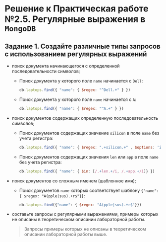 # Решение к Практическая работе №2.5. Регулярные выражения в `MongoDB`

## Задание 1. Создайте различные типы запросов с использованием регулярных выражений

- поиск документа начинающегося с определенной последовательности символов;

    - Поиск документа у которого поле `name` начинается с `Dell`:
        ```javascript
        db.laptops.find({ "name": { $regex: "^Dell.+" } })
        ```
    
    - Поиск документа у которого поле `name` начинается с `A`:
        ```javascript
        db.laptops.find({ "name": { $regex: "^A.+" } })
        ```
- поиск документов содержащих определенную последовательность символов;

  - Поиск документов содержащих значение `silicon` в поле `name` без учета регистра:
      ```javascript
      db.laptops.find({ "name": { $regex: ".+silicon.+" , $options: 'i'} })
      ```
  - Поиск документов содержащих значения `len` или `app` в поле `name` без учета регистра:
      ```javascript
      db.laptops.find({ "name": { $in: [/.+len.+/i, /.+app.+/i]} })
      ```

- поиск документов со сложным именем (шаблонное имя);
  - Поиск документов `name` которых соответствует шаблону `{"name": { $regex: "A(pple|sus).+r$"}}`:
      ```javascript
      db.laptops.find({"name": { $regex: "A(pple|sus).+r$"}})
      ```
- составьте запросы с регулярными выражениями, примеры которых не описаны в теоретическом описании лабораторной работы.
    > Запросы примеры которых не описаны в теоретическом описании лабораторной работы выше.
